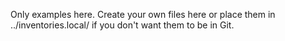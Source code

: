 Only examples here. Create your own files here
or place them in ../inventories.local/ if you don't want
them to be in Git.
